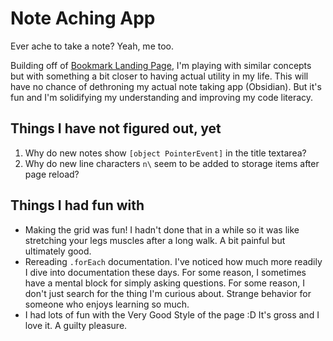 # Note Aching App

Ever ache to take a note? Yeah, me too.

Building off of [Bookmark Landing Page](https://github.com/rfloarea/bookmark-landing-page), I'm playing with similar concepts but with something a bit closer to having actual utility in my life. This will have no chance of dethroning my actual note taking app (Obsidian). But it's fun and I'm solidifying my understanding and improving my code literacy.

## Things I have not figured out, yet

1. Why do new notes show `[object PointerEvent]` in the title textarea?
2. Why do new line characters `n\` seem to be added to storage items after page reload?

## Things I had fun with

- Making the grid was fun! I hadn't done that in a while so it was like stretching your legs muscles after a long walk. A bit painful but ultimately good.
- Rereading `.forEach` documentation. I've noticed how much more readily I dive into documentation these days. For some reason, I sometimes have a mental block for simply asking questions. For some reason, I don't just search for the thing I'm curious about. Strange behavior for someone who enjoys learning so much.
- I had lots of fun with the Very Good Style of the page :D It's gross and I love it. A guilty pleasure.
